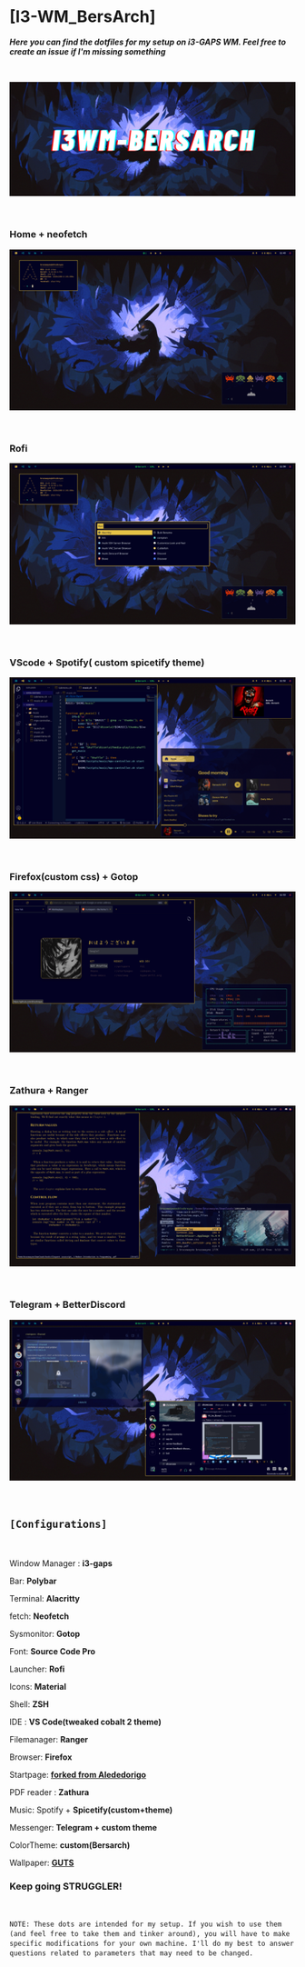 # [I3-WM_BersArch]
 **_Here you can find the dotfiles for my  setup on i3-GAPS WM. Feel free to create an issue if I'm missing something_**



<br>



![ 1 ](https://raw.githubusercontent.com/Shivshreyas/I3-WM_BersArch/main/banner.png)

<br>


### **Home + neofetch**

![ 1 ](https://raw.githubusercontent.com/Shivshreyas/I3-WM_BersArch/main/Screenshots/1.png)

<br>

### **Rofi**

![ 2 ](https://raw.githubusercontent.com/Shivshreyas/I3-WM_BersArch/main/Screenshots/2.png)

<br>

### **VScode + Spotify( custom spicetify theme)**

![ 3 ](https://raw.githubusercontent.com/Shivshreyas/I3-WM_BersArch/main/Screenshots/3.png)

<br>


### **Firefox(custom css) + Gotop**

![ 4 ](https://raw.githubusercontent.com/Shivshreyas/I3-WM_BersArch/main/Screenshots/4.png)

<br>

### **Zathura + Ranger**

![ 5 ](https://raw.githubusercontent.com/Shivshreyas/I3-WM_BersArch/main/Screenshots/5.png)

<br>

### **Telegram + BetterDiscord**

![ 6 ](https://raw.githubusercontent.com/Shivshreyas/I3-WM_BersArch/main/Screenshots/6.png)

<br>

## `[Configurations]`

<br>

Window Manager : **i3-gaps**

Bar: **Polybar**

Terminal: **Alacritty**

fetch: **Neofetch**

Sysmonitor: **Gotop**

Font: **Source Code Pro**

Launcher: **Rofi**

Icons: **Material**

Shell: **ZSH**

IDE : **VS Code(tweaked cobalt 2 theme)**

Filemanager: **Ranger**

Browser: **Firefox**

Startpage: **[forked from  Alededorigo](https://github.com/Shivshreyas/startpage)** 

PDF reader : **Zathura**

Music: Spotify + **Spicetify(custom+theme)**

Messenger: **Telegram + custom theme**

ColorTheme: **custom(Bersarch)**

Wallpaper: **[GUTS](https://raw.githubusercontent.com/Shivshreyas/I3-WM_BersArch/main/Screenshots/FInal%20berserk.png)**

### Keep going **STRUGGLER!**

<br>

``NOTE: These dots are intended for my setup. If you wish to use them (and feel free to take them and tinker around), you will have to make specific modifications for your own machine. I'll do my best to answer questions related to parameters that may need to be changed.``
